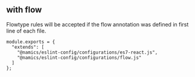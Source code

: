 ## with flow
Flowtype rules will be accepted if the flow annotation was defined in first line of each file.
```
module.exports = {
  "extends": [
    "@namics/eslint-config/configurations/es7-react.js",
    "@namics/eslint-config/configurations/flow.js"
  ]
};
```
